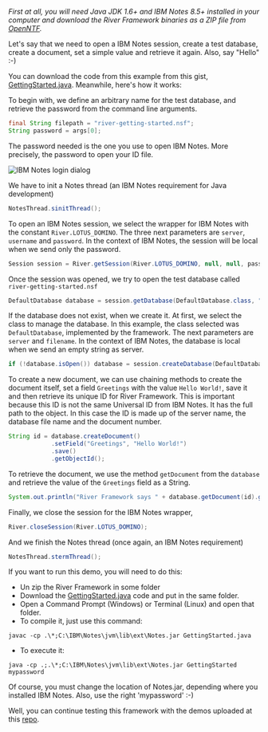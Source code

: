_First at all, you will need Java JDK 1.6+ and IBM Notes 8.5+ installed in your computer and download the River Framework binaries as a ZIP file from [OpenNTF](http://www.openntf.org/main.nsf/project.xsp?r=project/River%20Framework/releases)._

Let's say that we need to open a IBM Notes session, create a test database, create a document, set a simple value and retrieve it again. Also, say "Hello" :-)

You can download the code from this example from this gist, [GettingStarted.java](https://gist.github.com/mariosotil/997ffc46a330537d0165). Meanwhile, here's how it works:

To begin with, we define an arbitrary name for the test database, and retrieve the password from the command line arguments. 

```java
final String filepath = "river-getting-started.nsf";
String password = args[0];
```

The password needed is the one you use to open IBM Notes. More precisely, the password to open your ID file.

<img alt="IBM Notes login dialog" src="http://www.riverframework.org/images/ibm_notes_login.png"/>

We have to init a Notes thread (an IBM Notes requirement for Java development)

```java
NotesThread.sinitThread();
```

To open an IBM Notes session, we select the wrapper for IBM Notes with the constant `River.LOTUS_DOMINO`. The three next parameters are `server`, `username` and `password`. In the context of IBM Notes, the session will be local when we send only the password. 

```java
Session session = River.getSession(River.LOTUS_DOMINO, null, null, password);
```

Once the session was opened, we try to open the test database called `river-getting-started.nsf`

```java
DefaultDatabase database = session.getDatabase(DefaultDatabase.class, "", filepath);
```

If the database does not exist, when we create it. At first, we select the class to manage the database. In this example, the class selected was `DefaultDatabase`, implemented by the framework. The next parameters are `server` and `filename`. In the context of IBM Notes, the database is local when we send an empty string as server.

```java
if (!database.isOpen()) database = session.createDatabase(DefaultDatabase.class, "", filepath);
```

To create a new document, we can use chaining methods to create the document itself, set a field `Greetings` with the value `Hello World!`, save it and then retrieve its unique ID for River Framework. This is important because this ID is not the same Universal ID from IBM Notes. It has the full path to the object. In this case the ID is made up of the server name, the database file name and the document number. 

```java
String id = database.createDocument()
            .setField("Greetings", "Hello World!")
            .save()
            .getObjectId();
```

To retrieve the document, we use the method `getDocument` from the `database` and retrieve the value of the `Greetings` field as a String.

```java
System.out.println("River Framework says " + database.getDocument(id).getFieldAsString("Greetings"));
```

Finally, we close the session for the IBM Notes wrapper, 

```java
River.closeSession(River.LOTUS_DOMINO);
```

And we finish the Notes thread (once again, an IBM Notes requirement)

```java
NotesThread.stermThread();
```

If you want to run this demo, you will need to do this:

- Un zip the River Framework in some folder
- Download the [GettingStarted.java](https://raw.githubusercontent.com/mariosotil/river-framework-demo/master/GettingStarted/src/main/java/GettingStarted.java) code and put in the same folder.
- Open a Command Prompt (Windows) or Terminal (Linux) and open that folder.
- To compile it, just use this command: 
```
javac -cp .\*;C:\IBM\Notes\jvm\lib\ext\Notes.jar GettingStarted.java
```
- To execute it: 
```
java -cp .;.\*;C:\IBM\Notes\jvm\lib\ext\Notes.jar GettingStarted mypassword
```

Of course, you must change the location of Notes.jar, depending where you installed IBM Notes. Also, use the right 'mypassword' :-)


Well, you can continue testing this framework with the demos uploaded at this [repo](https://github.com/mariosotil/river-framework-demo).
